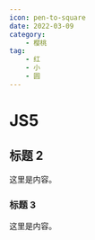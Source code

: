 ```yaml
---
icon: pen-to-square
date: 2022-03-09
category:
    - 樱桃
tag:
    - 红
    - 小
    - 圆
---
```


# JS5

## 标题 2

这里是内容。

### 标题 3

这里是内容。
